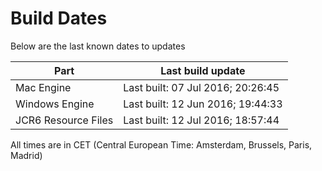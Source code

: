 # Build Dates

Below are the last known dates to updates

Part | Last build update
-----|-----
Mac Engine | Last built: 07 Jul 2016; 20:26:45
Windows Engine | Last built: 12 Jun 2016; 19:44:33
JCR6 Resource Files | Last built: 12 Jul 2016; 18:57:44
All times are in CET (Central European Time: Amsterdam, Brussels, Paris, Madrid)



